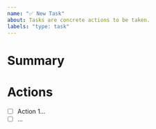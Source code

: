 ```yaml
---
name: "✅ New Task"
about: Tasks are concrete actions to be taken.
labels: "type: task"
---
```


# Summary

<!-- What is the context needed to understand this task -->

# Actions

<!-- A list of actions to take to complete this task -->

- [ ] Action 1...
- [ ] ...
